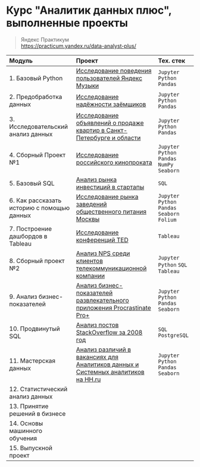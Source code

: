 # Курс "Аналитик данных плюс", выполненные проекты
> Яндекс Практикум<br>
> https://practicum.yandex.ru/data-analyst-plus/


| Модуль | Проект | Тех. стек |
| :-------------------- | :-------------------- | :-------------------- | 
| 1. Базовый Python | [Исследование поведения пользователей Яндекс Музыки](https://github.com/chernyakid/music-of-big-cities) | `Jupyter` `Python` `Pandas` | 
| 2. Предобработка данных | [Исследование надёжности заёмщиков](https://github.com/chernyakid/borrowers-reliability-research) |  `Jupyter` `Python` `Pandas` | 
| 3. Исследовательский анализ данных | [Исследование объявлений о продаже квартир в Санкт-Петербурге и области](https://github.com/chernyakid/real-estate-research) | `Jupyter` `Python` `Pandas` | 
| 4. Сборный Проект №1 | [Исследование российского кинопроката](https://github.com/chernyakid/russian-film-distribution) | `Jupyter` `Python` `Pandas` `NumPy` `Seaborn` | 
| 5. Базовый SQL | [Анализ рынка инвестиций в стартапы](https://github.com/chernyakid/startup-investments) | `SQL` | 
| 6. Как рассказать историю с помощью данных | [Исследование рынка заведений общественного питания Москвы](https://github.com/chernyakid/moscow-catering-research) | `Jupyter` `Python` `Pandas` `Seaborn` `Folium` | 
| 7. Построение дашбордов в Tableau | [Исследование конференций TED](https://public.tableau.com/app/profile/inna.chernyak/viz/TEDProject_17194762317220/sheet21) |  `Tableau` |
| 8. Сборный проект №2 | [Анализ NPS среди клиентов телекоммуникационной компании](https://github.com/chernyakid/telecom_nps) | `Jupyter` `Python` `SQL` `Tableau` |
| 9. Анализ бизнес-показателей | [Анализ бизнес-показателей развлекательного приложения Procrastinate Pro+](https://github.com/chernyakid/procrastinate-pro-app) | `Jupyter` `Python` `Pandas` `Seaborn` | 
| 10. Продвинутый SQL | [Анализ постов StackOverflow за 2008 год](https://github.com/chernyakid/stackoverflow) | `SQL` `PostgreSQL` | 
| 11. Мастерская данных | [Анализ различий в вакансиях для Аналитиков данных и Системных аналитиков на HH.ru](https://github.com/chernyakid/analyst-vacancies) | `Jupyter` `Python` `Pandas` `Seaborn` | 
| 12. Статистический анализ данных |  |  | 
| 13. Принятие решений в бизнесе |  |  | 
| 14. Основы машинного обучения |  |  |  
| 15. Выпускной проект |  |  |  
